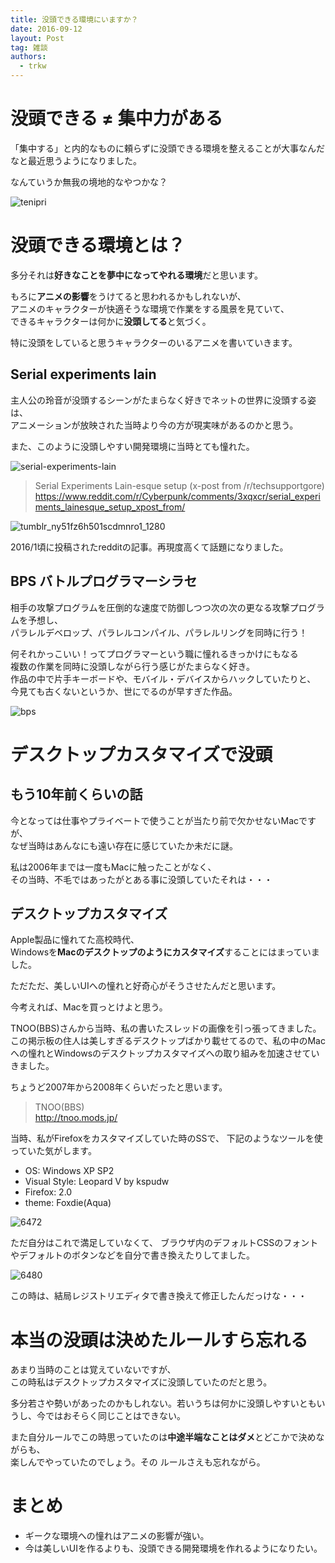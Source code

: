 ```yaml
---
title: 没頭できる環境にいますか？
date: 2016-09-12
layout: Post
tag: 雑談
authors:
  - trkw
---
```


# 没頭できる ≠ 集中力がある
「集中する」と内的なものに頼らずに没頭できる環境を整えることが大事なんだなと最近思うようになりました。

なんていうか無我の境地的なやつかな？

![tenipri](https://cloud.githubusercontent.com/assets/2557813/18420278/87d87732-78a9-11e6-99c0-538e4745ffa8.jpg)

# 没頭できる環境とは？

多分それは**好きなことを夢中になってやれる環境**だと思います。

もろに**アニメの影響**をうけてると思われるかもしれないが、<br>
アニメのキャラクターが快適そうな環境で作業をする風景を見ていて、<br>できるキャラクターは何かに**没頭してる**と気づく。

特に没頭をしていると思うキャラクターのいるアニメを書いていきます。

## Serial experiments lain

主人公の玲音が没頭するシーンがたまらなく好きでネットの世界に没頭する姿は、<br>アニメーションが放映された当時より今の方が現実味があるのかと思う。<br>

また、このように没頭しやすい開発環境に当時とても憧れた。

![serial-experiments-lain](https://cloud.githubusercontent.com/assets/2557813/18418165/2b26610c-787c-11e6-8c9d-079558862bc8.jpg)

> Serial Experiments Lain-esque setup (x-post from /r/techsupportgore)
> https://www.reddit.com/r/Cyberpunk/comments/3xqxcr/serial_experiments_lainesque_setup_xpost_from/

![tumblr_ny51fz6h501scdmnro1_1280](https://cloud.githubusercontent.com/assets/2557813/18419225/ded50744-7890-11e6-9de0-cc7c9d50b925.jpg)

2016/1頃に投稿されたredditの記事。再現度高くて話題になりました。

## BPS バトルプログラマーシラセ

相手の攻撃プログラムを圧倒的な速度で防御しつつ次の次の更なる攻撃プログラムを予想し、<br>
パラレルデベロップ、パラレルコンパイル、パラレルリングを同時に行う！

何それかっこいい！ってプログラマーという職に憧れるきっかけにもなる<br>
複数の作業を同時に没頭しながら行う感じがたまらなく好き。<br>
作品の中で片手キーボードや、モバイル・デバイスからハックしていたりと、<br>
今見ても古くないというか、世にでるのが早すぎた作品。

![bps](https://cloud.githubusercontent.com/assets/2557813/18418201/0409637a-787d-11e6-9695-7a85bd61f2d3.jpg)

# デスクトップカスタマイズで没頭


## もう10年前くらいの話
今となっては仕事やプライベートで使うことが当たり前で欠かせないMacですが、<br>
なぜ当時はあんなにも遠い存在に感じていたか未だに謎。

私は2006年までは一度もMacに触ったことがなく、<br>
その当時、不毛ではあったがとある事に没頭していたそれは・・・

## デスクトップカスタマイズ

Apple製品に憧れてた高校時代、<br>
Windowsを**Macのデスクトップのようにカスタマイズ**することにはまっていました。

ただただ、美しいUIへの憧れと好奇心がそうさせたんだと思います。

今考えれば、Macを買っとけよと思う。

TNOO(BBS)さんから当時、私の書いたスレッドの画像を引っ張ってきました。<br>
この掲示板の住人は美しすぎるデスクトップばかり載せてるので、私の中のMacへの憧れとWindowsのデスクトップカスタマイズへの取り組みを加速させていきました。

ちょうど2007年から2008年くらいだったと思います。

> TNOO(BBS)<br>
> http://tnoo.mods.jp/

当時、私がFirefoxをカスタマイズしていた時のSSで、
下記のようなツールを使っていた気がします。

* OS: Windows XP SP2
* Visual Style: Leopard V by kspudw
* Firefox: 2.0
* theme: Foxdie(Aqua)

![6472](https://cloud.githubusercontent.com/assets/2557813/18417416/1b678496-786b-11e6-861c-a2c16c3b2350.jpg)

ただ自分はこれで満足していなくて、
ブラウザ内のデフォルトCSSのフォントやデフォルトのボタンなどを自分で書き換えたりしてました。

![6480](https://cloud.githubusercontent.com/assets/2557813/18417466/672d1d04-786c-11e6-95b9-4e388d1f917e.jpg)

この時は、結局レジストリエディタで書き換えて修正したんだっけな・・・

# 本当の没頭は決めたルールすら忘れる

あまり当時のことは覚えていないですが、<br>
この時私はデスクトップカスタマイズに没頭していたのだと思う。

多分若さや勢いがあったのかもしれない。若いうちは何かに没頭しやすいともいうし、今ではおそらく同じことはできない。

また自分ルールでこの時思っていたのは**中途半端なことはダメ**とどこかで決めながらも、<br>楽しんでやっていたのでしょう。その
ルールさえも忘れながら。

# まとめ

- ギークな環境への憧れはアニメの影響が強い。
- 今は美しいUIを作るよりも、没頭できる開発環境を作れるようになりたい。
